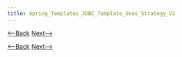 ```yaml
---
title: Spring_Templates_JDBC_Template_Uses_Strategy_V3
---
```

[<--Back]({{_site.pagesurl}}/Spring_Templates_JDBC_Template_Uses_Strategy_V2) [Next-->]({{_site.pagesurl}}/Spring_Templates_JDBC_Template_Uses_Strategy_V4)



[<--Back]({{_site.pagesurl}}/Spring_Templates_JDBC_Template_Uses_Strategy_V2) [Next-->]({{_site.pagesurl}}/Spring_Templates_JDBC_Template_Uses_Strategy_V4)

